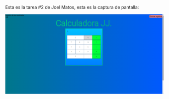 Esta es la tarea #2 de Joel Matos, esta es la captura de pantalla:

![Mi captura de pantalla](Calculadora.png)
